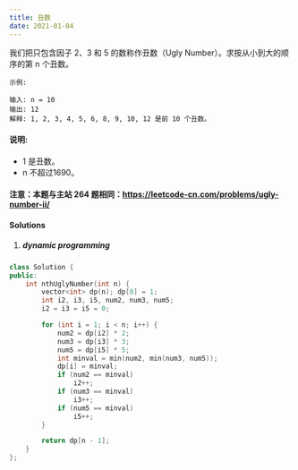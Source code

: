 ```yaml
---
title: 丑数
date: 2021-01-04
---
```

我们把只包含因子 2、3 和 5 的数称作丑数（Ugly Number）。求按从小到大的顺序的第 n 个丑数。

 

```
示例:

输入: n = 10
输出: 12
解释: 1, 2, 3, 4, 5, 6, 8, 9, 10, 12 是前 10 个丑数。
```

#### 说明:  

-    1 是丑数。
-    n 不超过1690。

#### 注意：本题与主站 264 题相同：https://leetcode-cn.com/problems/ugly-number-ii/


#### Solutions

1. ##### dynamic programming

```cpp
class Solution {
public:
    int nthUglyNumber(int n) {
        vector<int> dp(n); dp[0] = 1;
        int i2, i3, i5, num2, num3, num5;
        i2 = i3 = i5 = 0;

        for (int i = 1; i < n; i++) {
            num2 = dp[i2] * 2;
            num3 = dp[i3] * 3;
            num5 = dp[i5] * 5;
            int minval = min(num2, min(num3, num5));
            dp[i] = minval;
            if (num2 == minval)
                i2++;
            if (num3 == minval)
                i3++;
            if (num5 == minval)
                i5++;
        }

        return dp[n - 1];
    }
};
```